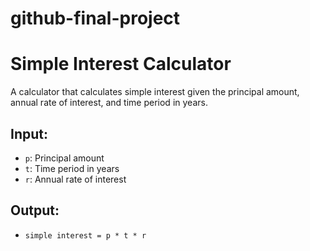 # github-final-project
# Simple Interest Calculator

A calculator that calculates simple interest given the principal amount, annual rate of interest, and time period in years.

## Input:
- `p`: Principal amount
- `t`: Time period in years
- `r`: Annual rate of interest

## Output:
- `simple interest = p * t * r`
